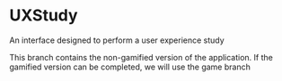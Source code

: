 # UXStudy
An interface designed to perform a user experience study

This branch contains the non-gamified version of the application. If the gamified version can be completed, we will use the game branch
